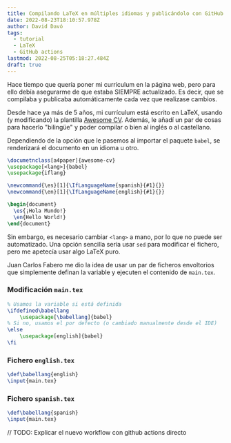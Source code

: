 ```yaml
---
title: Compilando LaTeX en múltiples idiomas y publicándolo con GitHub pages
date: 2022-08-23T18:10:57.978Z
author: David Davó
tags:
  - tutorial
  - LaTeX
  - GitHub actions
lastmod: 2022-08-25T05:18:27.484Z
draft: true
---
```


Hace tiempo que quería poner mi currículum en la página web, pero para ello
debía asegurarme de que estaba SIEMPRE actualizado. Es decir, que se compilaba y
publicaba automáticamente cada vez que realizase cambios.

Desde hace ya más de 5 años, mi currículum está escrito en LaTeX, usando (y modificando) la
plantilla [Awesome CV](https://github.com/posquit0/Awesome-CV). Además, le añadí
un par de cosas para hacerlo "bilingüe" y poder compilar o bien al inglés o al castellano.

Dependiendo de la opción que le pasemos al importar el paquete `babel`, se renderizará
el documento en un idioma u otro.

```latex
\documetnclass[a4paper]{awesome-cv}
\usepackage[<lang>]{babel}
\usepackage{iflang}

\newcommand{\es}[1]{\IfLanguageName{spanish}{#1}{}}
\newcommand{\en}[1]{\IfLanguageName{english}{#1}{}}

\begin{document}
  \es{¡Hola Mundo!}
  \en{Hello World!}
\end{document}
```

Sin embargo, es necesario cambiar `<lang>` a mano, por lo que no puede ser automatizado. Una opción sencilla sería usar `sed` para modificar el fichero, pero me apetecía usar algo LaTeX puro.

Juan Carlos Fabero me dio la idea de usar un par de ficheros 
envoltorios que simplemente definan la variable y ejecuten el contenido de `main.tex`.

### Modificación `main.tex`
```latex
% Usamos la variable si está definida
\ifdefined\babellang
    \usepackage[\babellang]{babel}
% Si no, usamos el por defecto (o cambiado manualmente desde el IDE)
\else
    \usepackage[english]{babel}
\fi
```

### Fichero `english.tex`
```latex
\def\babellang{english}
\input{main.tex}
```

### Fichero `spanish.tex`
```latex
\def\babellang{spanish}
\input{main.tex}
```

// TODO: Explicar el nuevo workflow con github actions directo
